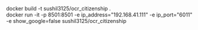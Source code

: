 docker build -t sushil3125/ocr_citizenship . <br />
docker run -it -p 8501:8501 -e ip_address="192.168.41.111" -e ip_port="6011" -e show_google=false sushil3125/ocr_citizenship